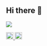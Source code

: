 ## Hi there 👋

![](https://komarev.com/ghpvc/?username=nazuna293&color=yellow)
<p align="left">
  <a href="https://github.com/nazuna293">
    <img height="20" src="https://komarev.com/ghpvc/?username=nazuna293"&color=yellow/>
  </a>
  <a href="https://github.com/nazuna293">
    <img height="20" src="https://img.shields.io/github/followers/nazuna293?label=follow&logo=github&style=flat" />
  </a>

<!--
**nazuna293/nazuna293** is a ✨ _special_ ✨ repository because its `README.md` (this file) appears on your GitHub profile.

Here are some ideas to get you started:

- 🔭 I’m currently working on ...
- 🌱 I’m currently learning ...
- 👯 I’m looking to collaborate on ...
- 🤔 I’m looking for help with ...
- 💬 Ask me about ...
- 📫 How to reach me: ...
- 😄 Pronouns: ...
- ⚡ Fun fact: ...
-->

